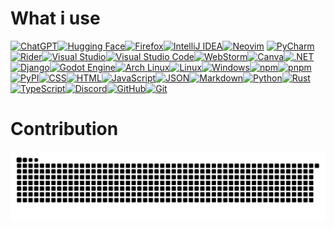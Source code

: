 # What i use
[![ChatGPT](https://img.shields.io/badge/ChatGPT-74aa9c?logo=openai&logoColor=white)](#)[![Hugging Face](https://img.shields.io/badge/Hugging%20Face-FFD21E?logo=huggingface&logoColor=000)](#)[![Firefox](https://img.shields.io/badge/Firefox-FF7139?logo=Firefox&logoColor=white)](#)[![IntelliJ IDEA](https://img.shields.io/badge/IntelliJIDEA-000000.svg?logo=intellij-idea&logoColor=white)](#)[![Neovim](https://img.shields.io/badge/Neovim-57A143?logo=neovim&logoColor=fff)](#)	[![PyCharm](https://img.shields.io/badge/PyCharm-000?logo=pycharm&logoColor=fff)](#)[![Rider](https://img.shields.io/badge/Rider-000?logo=rider&logoColor=fff)](#)[![Visual Studio](https://custom-icon-badges.demolab.com/badge/Visual%20Studio-5C2D91.svg?&logo=visual-studio&logoColor=white)](#)[![Visual Studio Code](https://custom-icon-badges.demolab.com/badge/Visual%20Studio%20Code-0078d7.svg?logo=vsc&logoColor=white)](#)[![WebStorm](https://img.shields.io/badge/WebStorm-000?logo=webstorm&logoColor=fff)](#)[![Canva](https://img.shields.io/badge/Canva-%2300C4CC.svg?&logo=Canva&logoColor=white)](#)[![.NET](https://img.shields.io/badge/.NET-512BD4?logo=dotnet&logoColor=fff)](#)[![Django](https://img.shields.io/badge/Django-%23092E20.svg?logo=django&logoColor=white)](#)[![Godot Engine](https://img.shields.io/badge/Godot-%23FFFFFF.svg?logo=godot-engine)](#)[![Arch Linux](https://img.shields.io/badge/Arch%20Linux-1793D1?logo=arch-linux&logoColor=fff)](#)[![Linux](https://img.shields.io/badge/Linux-FCC624?logo=linux&logoColor=black)](#)[![Windows](https://custom-icon-badges.demolab.com/badge/Windows-0078D6?logo=windows11&logoColor=white)](#)[![npm](https://img.shields.io/badge/npm-CB3837?logo=npm&logoColor=fff)](#)[![pnpm](https://img.shields.io/badge/pnpm-F69220?logo=pnpm&logoColor=fff)](#)[![PyPI](https://img.shields.io/badge/PyPI-3775A9?logo=pypi&logoColor=fff)](#)[![CSS](https://img.shields.io/badge/CSS-1572B6?logo=css3&logoColor=fff)](#)[![HTML](https://img.shields.io/badge/HTML-%23E34F26.svg?logo=html5&logoColor=white)](#)[![JavaScript](https://img.shields.io/badge/JavaScript-F7DF1E?logo=javascript&logoColor=000)](#)[![JSON](https://img.shields.io/badge/JSON-000?logo=json&logoColor=fff)](#)[![Markdown](https://img.shields.io/badge/Markdown-%23000000.svg?logo=markdown&logoColor=white)](#)[![Python](https://img.shields.io/badge/Python-3776AB?logo=python&logoColor=fff)](#)[![Rust](https://img.shields.io/badge/Rust-%23000000.svg?e&logo=rust&logoColor=white)](#)[![TypeScript](https://img.shields.io/badge/TypeScript-3178C6?logo=typescript&logoColor=fff)](#)[![Discord](https://img.shields.io/badge/Discord-%235865F2.svg?&logo=discord&logoColor=white)](#)[![GitHub](https://img.shields.io/badge/GitHub-%23121011.svg?logo=github&logoColor=white)](#)[![Git](https://img.shields.io/badge/Git-F05032?logo=git&logoColor=fff)](#)

# Contribution
<picture>
  <source media="(prefers-color-scheme: dark)" srcset="https://raw.githubusercontent.com/YoussefDevPro/YoussefDevPro/output/github-snake-dark.svg" />
  <source media="(prefers-color-scheme: light)" srcset="https://raw.githubusercontent.com/YoussefDevPro/YoussefDevPro/output/github-snake.svg" />
  <img alt="github-snake" src="https://raw.githubusercontent.com/YoussefDevPro/YoussefDevPro/output/github-snake.svg" />
</picture>


